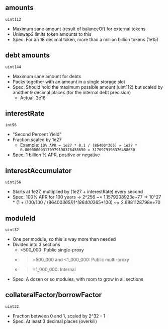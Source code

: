 ## amounts

`uint112`

* Maximum sane amount (result of balanceOf) for external tokens
* Uniswap2 limits token amounts to this
* Spec: For an 18 decimal token, more than a million billion tokens (1e15)

## debt amounts

`uint144`

* Maximum sane amount for debts
* Packs together with an amount in a single storage slot
* Spec: Should hold the maximum possible amount (uint112) but scaled by another 9 decimal places (for the internal debt precision)
  * Actual: 2e16

## interestRate

`int96`

* "Second Percent Yield"
* Fraction scaled by 1e27
  * Example: `10% APR = 1e27 * 0.1 / (86400*365) = 1e27 * 0.000000003170979198376458650 = 3170979198376458650`
* Spec: 1 billion % APR, positive or negative

## interestAccumulator

`uint256`

* Starts at 1e27, multiplied by (1e27 + interestRate) every second
* Spec: 100% APR for 100 years
      -> 2^256
      ~= 1.1579208923e+77
      -> 10^27 * (1 + (100/100 / (86400*365)))^(86400*365*100)
      ~= 2.6881128798e+70

## moduleId

`uint32`

* One per module, so this is way more than needed
* Divided into 3 sections
  * <500_000: Public single-proxy
  * >=500_000 and <1_000_000: Public multi-proxy
  * >=1_000_000: Internal
* Spec: A dozen or so modules, with room to grow in all sections

## collateralFactor/borrowFactor

`uint32`

* Fraction between 0 and 1, scaled by 2^32 - 1
* Spec: At least 3 decimal places (overkill)
